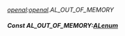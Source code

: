 _[openal](../../modules/openal/openal-module.md):[openal](../../modules/openal/openal-module.md).AL\_OUT\_OF\_MEMORY_
##### Const AL\_OUT\_OF\_MEMORY:[ALenum](../../modules/openal/openal-alenum.md)
